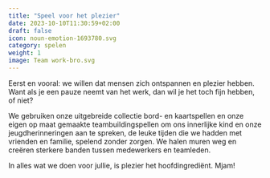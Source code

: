 ```yaml
---
title: "Speel voor het plezier"
date: 2023-10-10T11:30:59+02:00
draft: false
icon: noun-emotion-1693780.svg
category: spelen
weight: 1
image: Team work-bro.svg
---
```


Eerst en vooral: we willen dat mensen zich ontspannen en plezier hebben. Want als je een pauze neemt van het werk, dan wil je het toch fijn hebben, of niet?

We gebruiken onze uitgebreide collectie bord- en kaartspellen en onze eigen op maat gemaakte teambuildingspellen om ons innerlijke kind en onze jeugdherinneringen aan te spreken, de leuke tijden die we hadden met vrienden en familie, spelend zonder zorgen. We halen muren weg en creëren sterkere banden tussen medewerkers en teamleden.

In alles wat we doen voor jullie, is plezier het hoofdingrediënt. Mjam!
